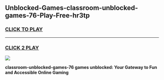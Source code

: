 
## Unblocked-Games-classroom-unblocked-games-76-Play-Free-hr3tp
<h3>
<a href="https://premium76.site?title=classroom-unblocked-games-76&ref=20A">CLICK TO PLAY</a></h3>
<hr>

<h3>
<a href="https://premium76.site?title=classroom-unblocked-games-76&ref=20A">CLICK 2 PLAY</a>
  
</h3>

<a href="https://premium76.site?title=classroom-unblocked-games-76&ref=20A"><img src="https://clearcache.store/games.png"></a>


**classroom-unblocked-games-76 games unblocked: Your Gateway to Fun and Accessible Online Gaming**
